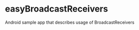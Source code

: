 easyBroadcastReceivers
======================

Android sample app that describes usage of BroadcastReceivers
